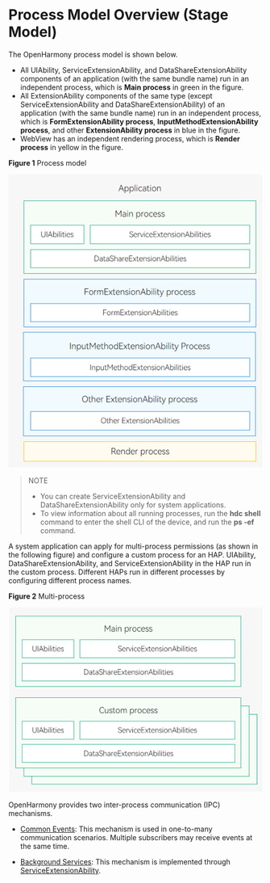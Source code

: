 # Process Model Overview (Stage Model)


The OpenHarmony process model is shown below.


- All UIAbility, ServiceExtensionAbility, and DataShareExtensionAbility components of an application (with the same bundle name) run in an independent process, which is **Main process** in green in the figure.
- All ExtensionAbility components of the same type (except ServiceExtensionAbility and DataShareExtensionAbility) of an application (with the same bundle name) run in an independent process, which is **FormExtensionAbility process**, **InputMethodExtensionAbility process**, and other **ExtensionAbility process** in blue in the figure.
- WebView has an independent rendering process, which is **Render process** in yellow in the figure.

**Figure 1** Process model

![process-model](figures/process-model.png)

> NOTE
>
> - You can create ServiceExtensionAbility and DataShareExtensionAbility only for system applications.
> - To view information about all running processes, run the **hdc shell** command to enter the shell CLI of the device, and run the **ps -ef** command.

A system application can apply for multi-process permissions (as shown in the following figure) and configure a custom process for an HAP. UIAbility, DataShareExtensionAbility, and ServiceExtensionAbility in the HAP run in the custom process. Different HAPs run in different processes by configuring different process names.

**Figure 2** Multi-process

![multi-process](figures/multi-process.png)


OpenHarmony provides two inter-process communication (IPC) mechanisms.


- [Common Events](common-event-overview.md): This mechanism is used in one-to-many communication scenarios. Multiple subscribers may receive events at the same time.

- [Background Services](background-services.md): This mechanism is implemented through [ServiceExtensionAbility](serviceextensionability.md).

